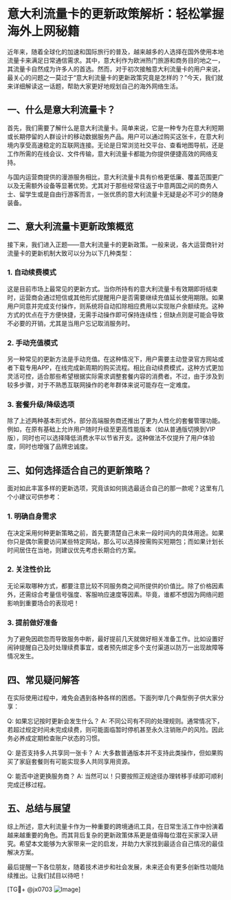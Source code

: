 # 意大利流量卡的更新政策解析：轻松掌握海外上网秘籍

近年来，随着全球化的加速和国际旅行的普及，越来越多的人选择在国外使用本地流量卡来满足日常通信需求。其中，意大利作为欧洲热门旅游和商务目的地之一，其流量卡自然成为许多人的首选。然而，对于初次接触意大利流量卡的用户来说，最关心的问题之一莫过于“意大利流量卡的更新政策究竟是怎样的？”今天，我们就来详细解读这一话题，帮助大家更好地规划自己的海外网络生活。

## 一、什么是意大利流量卡？

首先，我们需要了解什么是意大利流量卡。简单来说，它是一种专为在意大利短期或长期停留的人群设计的移动数据服务产品。用户可以通过购买这张卡，在意大利境内享受高速稳定的互联网连接。无论是日常浏览社交平台、查看地图导航，还是工作所需的在线会议、文件传输，意大利流量卡都能为你提供便捷高效的网络支持。

与国内运营商提供的漫游服务相比，意大利流量卡具有价格更低廉、覆盖范围更广以及无需额外设备等显著优势。尤其对于那些经常往返于中意两国之间的商务人士、留学生或是自由行游客而言，一张优质的意大利流量卡无疑是必不可少的随身装备。

## 二、意大利流量卡更新政策概览

接下来，我们进入正题——意大利流量卡的更新政策。一般来说，各大运营商针对流量卡的更新机制大致可以分为以下几种类型：

### 1. 自动续费模式
这是目前市场上最常见的更新方式。当你所持有的意大利流量卡有效期即将结束时，运营商会通过短信或其他形式提醒用户是否需要继续充值延长使用期限。如果用户同意并完成支付操作，则系统将自动扣除相应费用以实现账户余额续充。这种方式的优点在于方便快捷，无需手动操作即可保持连续性；但缺点则是可能会导致不必要的开销，尤其是当用户忘记取消服务时。

### 2. 手动充值模式
另一种常见的更新方法是手动充值。在这种情况下，用户需要主动登录官方网站或者下载专用APP，在线完成新周期的购买流程。相比自动续费模式，这种方式更加灵活可控，适合那些希望根据实际需求调整套餐内容的消费者。不过，由于涉及到较多步骤，对于不熟悉互联网操作的老年群体来说可能存在一定难度。

### 3. 套餐升级/降级选项
除了上述两种基本形式外，部分高端服务商还推出了更为人性化的套餐管理功能。例如，在原有基础上允许用户随时升级至更高性能版本（如从普通版切换到VIP版），同时也可以选择降低消费水平以节省开支。这种做法不仅提升了用户体验度，同时也增强了品牌忠诚度。

## 三、如何选择适合自己的更新策略？

面对如此丰富多样的更新选项，究竟该如何挑选最适合自己的那一款呢？这里有几个小建议可供参考：

### 1. 明确自身需求
在决定采用何种更新策略之前，首先要清楚自己未来一段时间内的具体用途。如果你只是偶尔需要访问某些特定网站，那么可以选择按需购买短期包；而如果计划长时间居住在当地，则建议优先考虑长期合约方案。

### 2. 关注性价比
无论采取哪种方式，都要注意比较不同服务商之间所提供的价值比。除了价格因素外，还需综合考量信号强度、客服响应速度等因素。毕竟，谁都不想因为网络问题影响到重要场合的表现吧！

### 3. 提前做好准备
为了避免因疏忽而导致服务中断，最好提前几天就做好相关准备工作。比如设置好闹钟提醒自己及时处理续费事宜，或者预先绑定多个支付渠道以防万一出现故障等情况发生。

## 四、常见疑问解答

在实际使用过程中，难免会遇到各种各样的困惑。下面列举几个典型例子供大家分享：

Q: 如果忘记按时更新会发生什么？
A: 不同公司有不同的处理规则。通常情况下，若超过规定时间未完成续费，则可能面临暂时停机甚至永久注销账户的风险。因此务必养成定期检查账户状态的习惯。

Q: 是否支持多人共享同一张卡？
A: 大多数普通版本并不支持此类操作，但如果购买了家庭套餐则有可能实现多人共同享用资源。

Q: 能否中途更换服务商？
A: 当然可以！只要按照正规途径办理转移手续即可顺利完成迁移过程。

## 五、总结与展望

综上所述，意大利流量卡作为一种重要的跨境通讯工具，在日常生活工作中扮演着越来越重要的角色。而其背后复杂的更新政策体系更是值得每位潜在买家深入研究。希望本文能够为大家带来一定的启发，并助力大家找到最适合自己情况的最佳解决方案。

最后提醒一下各位朋友，随着技术进步和社会发展，未来还会有更多创新性功能陆续推出。让我们拭目以待吧！

[TG💪+ @jx0703 ![Image](https://github.com/user-attachments/assets/dbca1d08-cadb-493c-b0ec-ad6f7a83f270)]
